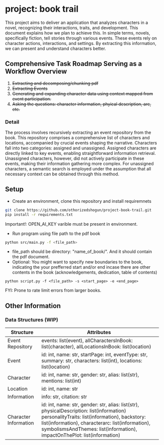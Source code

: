 # project: book trail
<!-- [![wakatime](https://wakatime.com/badge/user/018c9913-55f8-4cc2-9082-b8ae476fb207/project/018da38b-0797-4a08-bae6-caf7c25bf14b.svg)](https://wakatime.com/badge/user/018c9913-55f8-4cc2-9082-b8ae476fb207/project/018da38b-0797-4a08-bae6-caf7c25bf14b) -->

<!-- ## **Introduction** -->
This project aims to deliver an application that analyzes characters in a novel, recognizing their interactions, traits, and development. This document explains how we plan to achieve this. In simple terms, novels, specifically fiction, tell stories through various events. These events rely on character actions, interactions, and settings. By extracting this information, we can present and understand characters better.

## **Comprehensive Task Roadmap Serving as a Workflow Overview**
1. ~~Extracting and decomposing/chunking pdf~~
2. ~~Extracting Events~~
3. ~~Generating and expanding character data using context mapped from event participation.~~
4. ~~Asking the questions: character information, phyical description, arc, etc.~~

### **Detail**
The process involves recursively extracting an event repository from the book. This repository comprises a comprehensive list of characters and locations, accompanied by crucial events shaping the narrative. Characters fall into two categories: assigned and unassigned. Assigned characters are directly linked to key events, enabling straightforward information retrieval. Unassigned characters, however, did not actively participate in these events, making their information gathering more complex. For unassigned characters, a semantic search is employed under the assumption that all necessary context can be obtained through this method.

## Setup
* Create an environment, clone this repository and install requiremnets
```bash
git clone https://github.com/othorizedshogun/project-book-trail.git
pip install -r requirements.txt
```
Important!: OPEN_AI_KEY varible must be present in environment.
* Run program using file path to the pdf book
```bash
python src/main.py -f <file_path>
```
* file_path should be directory: "name_of_book/". And it should contain the pdf document.
* Optional: You might want to specify new boundaries to the book, indicating the your prefferred start and/or end incase there are other contents in the book (acknowledgements, dedication, table of contents)
```
python script.py -f <file_path> -s <start_page> -e <end_page>
```

FYI: Prone to rate limit errors from larger books.


## **Other Information**
### **Data Structures (WIP)**
| Structure             | Attributes                                                                                                             |
| --------------------- | ---------------------------------------------------------------------------------------------------------------------- |
| Event Repository      | events: list(event), allCharactersInBook: list(character), allLocationsInBook: list(location)                          |
| Event                 | id: int, name: str, startPage: int, eventType: str, summary: str, characters: list(int), locations: list(location)     |
| Character             | id: int, name: str, gender: str, alias: list(str), mentions: list(int)                                                 |
| Location              | id: int, name: str                                                                                                     |
| Information           | info: str, citation: str                                                                                               |
| Character Information | id: int, name: str, gender: str, alias: list(str), physicalDescription: list(information) personalityTraits: list(information), backstory: list(information), characterarc: list(information), symbolismsAndThemes: list(information), impactOnThePlot: list(information)        |